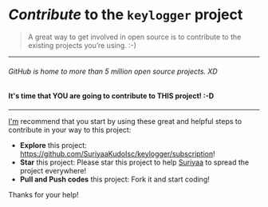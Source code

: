 # *Contribute* to the **`keylogger`** project

> A great way to get involved in open source is to contribute to the existing projects you’re using. :-)

----

###### GitHub is home to more than 5 million open source projects. XD

#### It's time that YOU are going to contribute to THIS project! :-D

----

[I'm](https://github.com/SuriyaaKudoIsc) recommend that you start by using these great and helpful steps to contribute in your way to this project:

* **Explore** this project: https://github.com/SuriyaaKudoIsc/keylogger/subscription!
* **Star** this project: Please star this project to help [Suriyaa](https://github.com/SuriyaaKudoIsc) to spread the project everywhere!
* **Pull and Push codes** this project: Fork it and start coding!

Thanks for your help!
